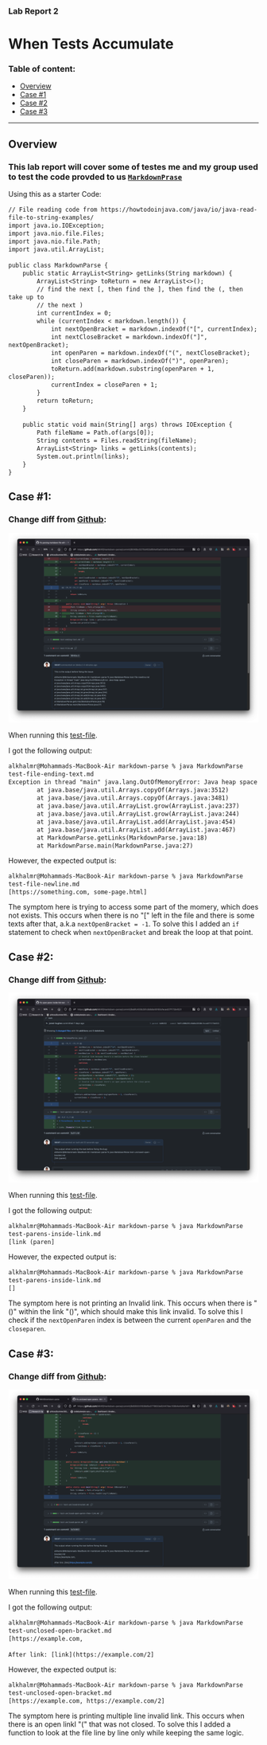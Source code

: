 ### Lab Report 2
# When Tests Accumulate

### Table of content:

  - [Overview](#overview)
  - [Case #1](#Case-\#1)
  - [Case #2](#Case-\#2)
  - [Case #3](#Case-\#3)
---
## Overview
### This lab report will cover some of testes me and my group used to test the code provded to us [`MarkdownPrase`](https://github.com/ucsd-cse15l-w22/markdown-parse)

Using this as a starter Code:
```
// File reading code from https://howtodoinjava.com/java/io/java-read-file-to-string-examples/
import java.io.IOException;
import java.nio.file.Files;
import java.nio.file.Path;
import java.util.ArrayList;

public class MarkdownParse {
    public static ArrayList<String> getLinks(String markdown) {
        ArrayList<String> toReturn = new ArrayList<>();
        // find the next [, then find the ], then find the (, then take up to
        // the next )
        int currentIndex = 0;
        while (currentIndex < markdown.length()) {
            int nextOpenBracket = markdown.indexOf("[", currentIndex);
            int nextCloseBracket = markdown.indexOf("]", nextOpenBracket);
            int openParen = markdown.indexOf("(", nextCloseBracket);
            int closeParen = markdown.indexOf(")", openParen);
            toReturn.add(markdown.substring(openParen + 1, closeParen));
            currentIndex = closeParen + 1;
        }
        return toReturn;
    }

    public static void main(String[] args) throws IOException {
        Path fileName = Path.of(args[0]);
        String contents = Files.readString(fileName);
        ArrayList<String> links = getLinks(contents);
        System.out.println(links);
    }
}

```


## Case \#1:
###  Change diff from [Github](https://github.com/Mkhlf/markdown-parse/commit/9046bc5270d453df84ef0a021d05c04f05c04859):
[![image](lab-report-2-pics/Case_One.png)](https://github.com/Mkhlf/markdown-parse/commit/9046bc5270d453df84ef0a021d05c04f05c04859)


When running this [test-file](https://github.com/Mkhlf/markdown-parse/blob/main/test-ending-text.md). 

I got the following output: 

```
alkhalmr@Mohammads-MacBook-Air markdown-parse % java MarkdownParse test-file-ending-text.md
Exception in thread "main" java.lang.OutOfMemoryError: Java heap space
        at java.base/java.util.Arrays.copyOf(Arrays.java:3512)
        at java.base/java.util.Arrays.copyOf(Arrays.java:3481)
        at java.base/java.util.ArrayList.grow(ArrayList.java:237)
        at java.base/java.util.ArrayList.grow(ArrayList.java:244)
        at java.base/java.util.ArrayList.add(ArrayList.java:454)
        at java.base/java.util.ArrayList.add(ArrayList.java:467)
        at MarkdownParse.getLinks(MarkdownParse.java:18)
        at MarkdownParse.main(MarkdownParse.java:27)
```
However, the expected output is:
```
alkhalmr@Mohammads-MacBook-Air markdown-parse % java MarkdownParse test-file-newline.md
[https://something.com, some-page.html]
```

The symptom here is trying to access some part of the momery, which does not exists. This occurs when there is no "\[" left in the file and there is some texts after that, a.k.a `nextOpenBracket = -1`. To solve this I added an `if` statement to check when `nextOpenBracket` and break the loop at that point. 

## Case \#2:

###  Change diff from [Github](https://github.com/Mkhlf/markdown-parse/commit/9a9fc400b281c8db8a18160cfeced37f173b4521):
[![image](lab-report-2-pics/Case_Two.png)](https://github.com/Mkhlf/markdown-parse/commit/9a9fc400b281c8db8a18160cfeced37f173b4521)


When running this [test-file](https://github.com/Mkhlf/markdown-parse/blob/main/test-parens-inside-link.md). 

I got the following output: 

```
alkhalmr@Mohammads-MacBook-Air markdown-parse % java MarkdownParse  test-parens-inside-link.md
[link (paren]
```
However, the expected output is: 
```
alkhalmr@Mohammads-MacBook-Air markdown-parse % java MarkdownParse test-parens-inside-link.md
[]
```
The symptom here is not printing an Invalid link. This occurs when there is "\(\)" within the link "\(\)", which should make this link invalid. To solve this I check if the `nextOpenParen` index is between the current `openParen` and the `closeparen`. 

## Case \#3:


###  Change diff from [Github](https://github.com/Mkhlf/markdown-parse/commit/9d560031638d5a3779633e62447dec109b4e4d4a?diff=unified):
[![image](lab-report-2-pics/Case_Three.png)](https://github.com/Mkhlf/markdown-parse/commit/9d560031638d5a3779633e62447dec109b4e4d4a?diff=unified)


When running this [test-file](https://github.com/Mkhlf/markdown-parse/blob/main/test-unclosed-paren.md). 

I got the following output: 

```
alkhalmr@Mohammads-MacBook-Air markdown-parse % java MarkdownParse test-unclosed-open-bracket.md
[https://example.com, 

After link: [link](https://example.com/2]
```
However, the expected output is: 
```
alkhalmr@Mohammads-MacBook-Air markdown-parse % java MarkdownParse test-unclosed-open-bracket.md
[https://example.com, https://example.com/2]
```

The symptom here is printing multiple line invalid link. This occurs when there is an open linkl "\(" that was not closed. To solve this I added a function to look at the file line by line only while keeping the same logic.